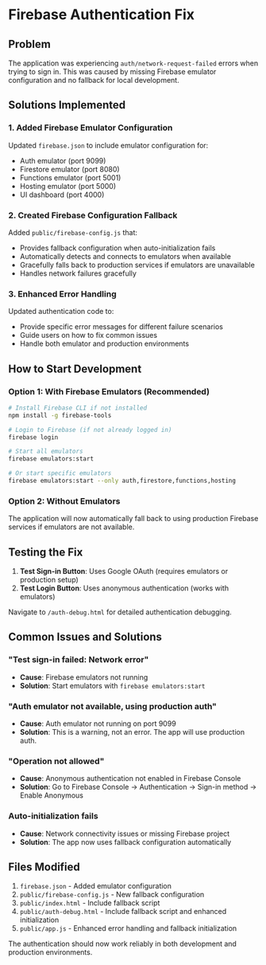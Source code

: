 # Firebase Authentication Fix

## Problem
The application was experiencing `auth/network-request-failed` errors when trying to sign in. This was caused by missing Firebase emulator configuration and no fallback for local development.

## Solutions Implemented

### 1. Added Firebase Emulator Configuration
Updated `firebase.json` to include emulator configuration for:
- Auth emulator (port 9099)
- Firestore emulator (port 8080) 
- Functions emulator (port 5001)
- Hosting emulator (port 5000)
- UI dashboard (port 4000)

### 2. Created Firebase Configuration Fallback
Added `public/firebase-config.js` that:
- Provides fallback configuration when auto-initialization fails
- Automatically detects and connects to emulators when available
- Gracefully falls back to production services if emulators are unavailable
- Handles network failures gracefully

### 3. Enhanced Error Handling
Updated authentication code to:
- Provide specific error messages for different failure scenarios
- Guide users on how to fix common issues
- Handle both emulator and production environments

## How to Start Development

### Option 1: With Firebase Emulators (Recommended)
```bash
# Install Firebase CLI if not installed
npm install -g firebase-tools

# Login to Firebase (if not already logged in)
firebase login

# Start all emulators
firebase emulators:start

# Or start specific emulators
firebase emulators:start --only auth,firestore,functions,hosting
```

### Option 2: Without Emulators
The application will now automatically fall back to using production Firebase services if emulators are not available.

## Testing the Fix

1. **Test Sign-in Button**: Uses Google OAuth (requires emulators or production setup)
2. **Test Login Button**: Uses anonymous authentication (works with emulators)

Navigate to `/auth-debug.html` for detailed authentication debugging.

## Common Issues and Solutions

### "Test sign-in failed: Network error"
- **Cause**: Firebase emulators not running
- **Solution**: Start emulators with `firebase emulators:start`

### "Auth emulator not available, using production auth"
- **Cause**: Auth emulator not running on port 9099
- **Solution**: This is a warning, not an error. The app will use production auth.

### "Operation not allowed"
- **Cause**: Anonymous authentication not enabled in Firebase Console
- **Solution**: Go to Firebase Console → Authentication → Sign-in method → Enable Anonymous

### Auto-initialization fails
- **Cause**: Network connectivity issues or missing Firebase project
- **Solution**: The app now uses fallback configuration automatically

## Files Modified

1. `firebase.json` - Added emulator configuration
2. `public/firebase-config.js` - New fallback configuration
3. `public/index.html` - Include fallback script
4. `public/auth-debug.html` - Include fallback script and enhanced initialization
5. `public/app.js` - Enhanced error handling and fallback initialization

The authentication should now work reliably in both development and production environments.
